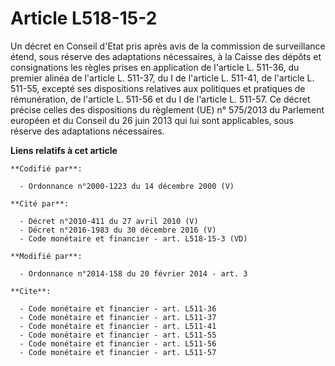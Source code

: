 # Article L518-15-2

Un décret en Conseil d'Etat pris après avis de la commission de surveillance étend, sous réserve des adaptations nécessaires,
à la Caisse des dépôts et consignations les règles prises en application de l'article L. 511-36, du premier alinéa de
l'article L. 511-37, du I de l'article L. 511-41, de l'article L. 511-55, excepté ses dispositions relatives aux politiques
et pratiques de rémunération, de l'article L. 511-56 et du I de l'article L. 511-57. Ce décret précise celles des
dispositions du règlement (UE) n° 575/2013 du Parlement européen et du Conseil du 26 juin 2013 qui lui sont applicables, sous
réserve des adaptations nécessaires.

**Liens relatifs à cet article**

	**Codifié par**:

	  - Ordonnance n°2000-1223 du 14 décembre 2000 (V)

	**Cité par**:

	  - Décret n°2010-411 du 27 avril 2010 (V)
	  - Décret n°2016-1983 du 30 décembre 2016 (V)
	  - Code monétaire et financier - art. L518-15-3 (VD)

	**Modifié par**:

	  - Ordonnance n°2014-158 du 20 février 2014 - art. 3

	**Cite**:

	  - Code monétaire et financier - art. L511-36
	  - Code monétaire et financier - art. L511-37
	  - Code monétaire et financier - art. L511-41
	  - Code monétaire et financier - art. L511-55
	  - Code monétaire et financier - art. L511-56
	  - Code monétaire et financier - art. L511-57
